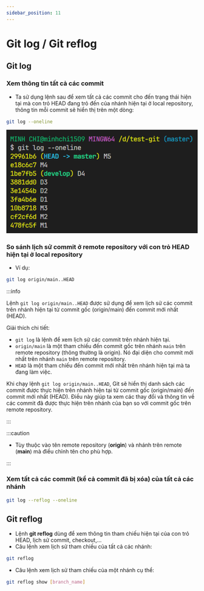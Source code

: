 ```yaml
---
sidebar_position: 11
---
```


# Git log / Git reflog

## Git log

### Xem thông tin tất cả các commit

- Ta sử dụng lệnh sau để xem tất cả các commit cho đến trạng thái hiện tại mà con trỏ HEAD đang trỏ đến của nhánh hiện tại ở local repository, thông tin mỗi commit sẽ hiển thị trên một dòng:

```bash
git log --oneline
```

![1700066732125](image/git-log/1700066732125.png)

### So sánh lịch sử commit ở remote repository với con trỏ HEAD hiện tại ở local repository

- Ví dụ:

```bash
git log origin/main..HEAD
```

:::info

Lệnh `git log origin/main..HEAD` được sử dụng để xem lịch sử các commit trên nhánh hiện tại từ commit gốc (origin/main) đến commit mới nhất (HEAD).

Giải thích chi tiết:

- `git log` là lệnh để xem lịch sử các commit trên nhánh hiện tại.
- `origin/main` là một tham chiếu đến commit gốc trên nhánh `main` trên remote repository (thông thường là origin). Nó đại diện cho commit mới nhất trên nhánh `main` trên remote repository.
- `HEAD` là một tham chiếu đến commit mới nhất trên nhánh hiện tại mà ta đang làm việc.

Khi chạy lệnh `git log origin/main..HEAD`, Git sẽ hiển thị danh sách các commit được thực hiện trên nhánh hiện tại từ commit gốc (origin/main) đến commit mới nhất (HEAD). Điều này giúp ta xem các thay đổi và thông tin về các commit đã được thực hiện trên nhánh của bạn so với commit gốc trên remote repository.

:::

:::caution

- Tùy thuộc vào tên remote repository (**origin**) và nhánh trên remote (**main**) mà điều chỉnh tên cho phù hợp.

:::

### Xem tất cả các commit (kể cả commit đã bị xóa) của tất cả các nhánh

```bash
git log --reflog --oneline
```

## Git reflog

- Lệnh **git reflog** dùng để xem thông tin tham chiếu hiện tại của con trỏ HEAD, lịch sử commit, checkout,...
- Câu lệnh xem lịch sử tham chiếu của tất cả các nhánh:

```bash
git reflog
```

- Câu lệnh xem lịch sử tham chiếu của một nhánh cụ thể:

```bash
git reflog show [branch_name]
```

